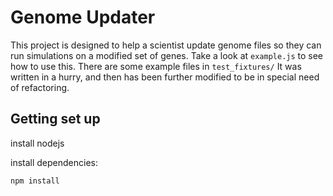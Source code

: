 # Genome Updater
This project is designed to help a scientist update genome files so they can run simulations on a modified set of genes. Take a look at `example.js` to see how to use this. There are some example files in `test_fixtures/`
It was written in a hurry, and then has been further modified to be in special need of refactoring.

## Getting set up

install nodejs

install dependencies:
```bash
npm install
```
